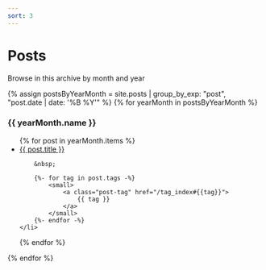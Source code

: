 ```yaml
---
sort: 3
---
```


# Posts

Browse in this archive by month and year

{% assign postsByYearMonth = site.posts | group_by_exp: "post", "post.date | date: '%B %Y'" %}
{% for yearMonth in postsByYearMonth %}

<h3 id="{{ yearMonth.name }}">{{ yearMonth.name }}</h3>
<ul>
  {% for post in yearMonth.items %}
    <li>
        <a href="{{ post.url }}">{{ post.title }}</a>

        &nbsp;

        {%- for tag in post.tags -%}
            <small>
                <a class="post-tag" href="/tag_index#{{tag}}">
                    {{ tag }}
                </a>
            </small>
        {%- endfor -%}
    </li>

{% endfor %}

</ul>
{% endfor %}

<!--- ```
Hey @saowang, what do you think of this?
``` 

Hey @saowang, what do you think of this?

```tip
Set config `plugins: [jekyll-mentions]`

For documentation, see: [https://github.com/jekyll/jekyll-mentions](https://github.com/jekyll/jekyll-mentions)
```
-->

